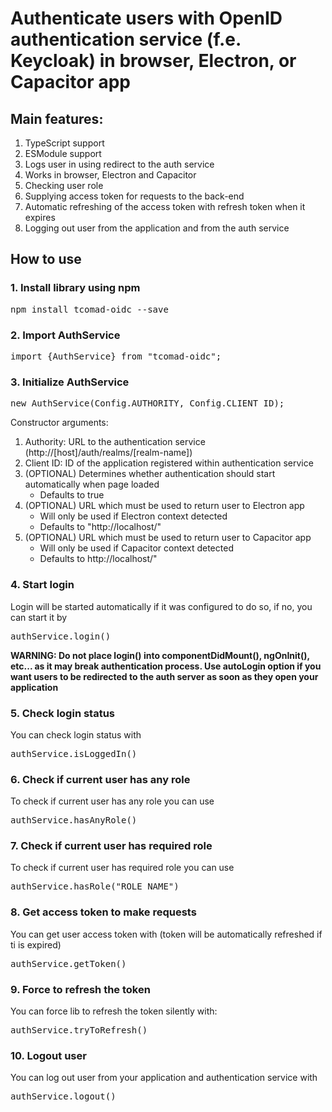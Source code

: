 # Authenticate users with OpenID authentication service (f.e. Keycloak) in browser, Electron, or Capacitor app

## Main features:
1. TypeScript support
2. ESModule support
3. Logs user in using redirect to the auth service
4. Works in browser, Electron and Capacitor
5. Checking user role
6. Supplying access token for requests to the back-end
7. Automatic refreshing of the access token with refresh token when it expires
8. Logging out user from the application and from the auth service

## How to use
### 1. Install library using npm

<pre>npm install tcomad-oidc --save</pre>

### 2. Import AuthService

<pre>import {AuthService} from "tcomad-oidc";</pre>

### 3. Initialize AuthService

<pre>new AuthService(Config.AUTHORITY, Config.CLIENT_ID);</pre>

Constructor arguments:
1. Authority: URL to the authentication service (http://[host]/auth/realms/[realm-name])
2. Client ID: ID of the application registered within authentication service
3. (OPTIONAL) Determines whether authentication should start automatically when page loaded
    * Defaults to true
4. (OPTIONAL) URL which must be used to return user to Electron app
    * Will only be used if Electron context detected
    * Defaults to "http://localhost/"
5. (OPTIONAL) URL which must be used to return user to Capacitor app
    * Will only be used if Capacitor context detected
    * Defaults to http://localhost/"


### 4. Start login
Login will be started automatically if it was configured to do so, if no, you can start
it by
<pre>authService.login()</pre>

**WARNING: Do not place login() into componentDidMount(), ngOnInit(), etc... as it may break authentication process.
Use autoLogin option if you want users to be redirected to the auth server as soon as they open your application**

### 5. Check login status
You can check login status with
<pre>authService.isLoggedIn()</pre>

### 6. Check if current user has any role
To check if current user has any role you can use
<pre>authService.hasAnyRole()</pre>

### 7. Check if current user has required role
To check if current user has required role you can use
<pre>authService.hasRole("ROLE_NAME")</pre>

### 8. Get access token to make requests
You can get user access token with (token will be automatically refreshed if ti is expired)
<pre>authService.getToken()</pre>

### 9. Force to refresh the token
You can force lib to refresh the token silently with:
<pre>authService.tryToRefresh()</pre>

### 10. Logout user
You can log out user from your application and authentication service with
<pre>authService.logout()</pre>